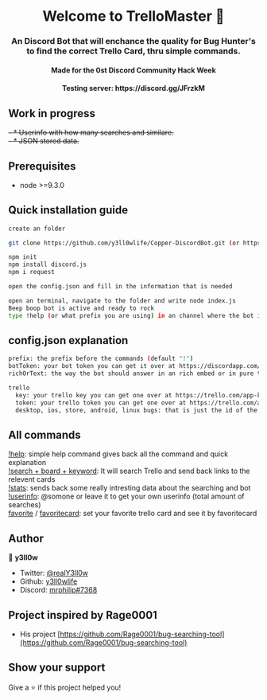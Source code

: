 <h1 align="center">Welcome to TrelloMaster 👋</h1>
<p>
</p>

<h3 align="center">An Discord Bot that will enchance the  quality for Bug Hunter&#39;s to find the correct Trello Card, thru simple commands.</h6>
<h4 align="center">Made for the 0st Discord Community Hack Week</h6>
<h4 align="center">Testing server: https://discord.gg/JFrzkM</h6>


## Work in progress
~~- * Userinfo with how many searches and similare.~~  
~~- * JSON stored data.~~

## Prerequisites

- node &gt;=9.3.0

## Quick installation guide
```sh
create an folder

git clone https://github.com/y3ll0wlife/Copper-DiscordBot.git (or https://github.com/y3ll0wlife/Copper-DiscordBot/archive/master.zip)  

npm init
npm install discord.js
npm i request

open the config.json and fill in the information that is needed

open an terminal, navigate to the folder and write node index.js
Beep boop bot is active and ready to rock
type !help (or what prefix you are using) in an channel where the bot is online to see all the commands
```

## config.json explanation
```sh
prefix: the prefix before the commands (default "!")
botToken: your bot token you can get it over at https://discordapp.com/developers/applications/
richOrText: the way the bot should answer in an rich embed or in pure text form (default "rich")

trello
  key: your trello key you can get one over at https://trello.com/app-key
  token: your trello token you can get one over at https://trello.com/app-key
  desktop, ios, store, android, linux bugs: that is just the id of the board nothing to worry about

```
## All commands
[!help](https://gyazo.com/08dfe2a9169fed21e28f8f0439b3dbc7): simple help command gives back all the command and quick explanation  
[!search + board + keyword](https://gyazo.com/9f40ffab4c18007720e8e988dd4308d3): It will search Trello and send back links to the relevent cards  
[!stats](https://gyazo.com/d18652f6a5d5492c9a68412d0e893ffa): sends back some really intresting data about the searching and bot  
[!userinfo](https://gyazo.com/4196a653029f41f7094568845c436303): @somone or leave it to get your own userinfo (total amount of searches)  
[favorite](https://gyazo.com/b486d43b1e2406ecb466649843ce0bd4) / [favoritecard](https://gyazo.com/0147d36ed124455eecec3d4610a1b1c2): set your favorite trello card and see it by favoritecard  

## Author
👤 **y3ll0w**

* Twitter: [@realY3ll0w](https://twitter.com/realY3ll0w)
* Github: [y3ll0wlife](https://github.com/y3ll0wlife)
* Discord: [mrphilip#7368](http://discordapp.com)

## Project inspired by Rage0001
* His project [https://github.com/Rage0001/bug-searching-tool](https://github.com/Rage0001/bug-searching-tool)


## Show your support
Give a ⭐️ if this project helped you!
